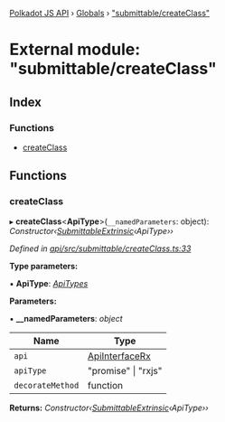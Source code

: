 [Polkadot JS API](../README.md) › [Globals](../globals.md) › ["submittable/createClass"](_submittable_createclass_.md)

# External module: "submittable/createClass"

## Index

### Functions

* [createClass](_submittable_createclass_.md#createclass)

## Functions

###  createClass

▸ **createClass**<**ApiType**>(`__namedParameters`: object): *Constructor‹[SubmittableExtrinsic](../interfaces/_submittable_types_.submittableextrinsic.md)‹ApiType››*

*Defined in [api/src/submittable/createClass.ts:33](https://github.com/polkadot-js/api/blob/854a520517/packages/api/src/submittable/createClass.ts#L33)*

**Type parameters:**

▪ **ApiType**: *[ApiTypes](_types_.md#apitypes)*

**Parameters:**

▪ **__namedParameters**: *object*

Name | Type |
------ | ------ |
`api` | [ApiInterfaceRx](../interfaces/_types_.apiinterfacerx.md) |
`apiType` | "promise" &#124; "rxjs" |
`decorateMethod` | function |

**Returns:** *Constructor‹[SubmittableExtrinsic](../interfaces/_submittable_types_.submittableextrinsic.md)‹ApiType››*

